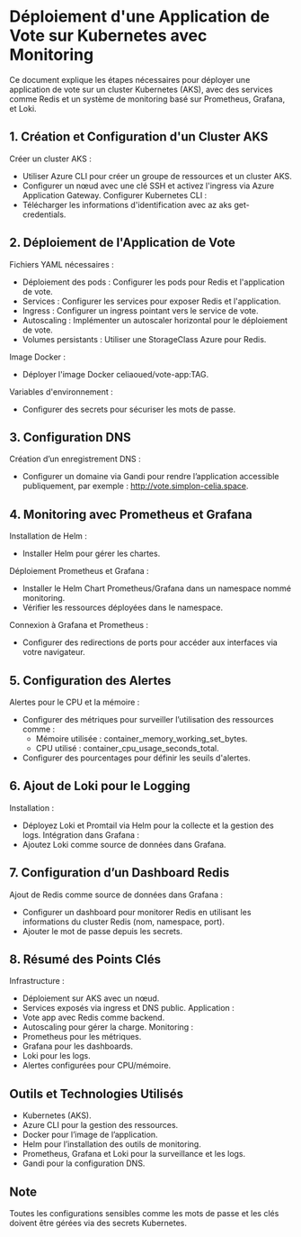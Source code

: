 # Déploiement d'une Application de Vote sur Kubernetes avec Monitoring

Ce document explique les étapes nécessaires pour déployer une application de vote sur un cluster Kubernetes (AKS), avec des services comme Redis et un système de monitoring basé sur Prometheus, Grafana, et Loki.

## 1. Création et Configuration d'un Cluster AKS

Créer un cluster AKS :
- Utiliser Azure CLI pour créer un groupe de ressources et un cluster AKS.
- Configurer un nœud avec une clé SSH et activez l'ingress via Azure Application Gateway.
Configurer Kubernetes CLI :
- Télécharger les informations d'identification avec az aks get-credentials.

## 2. Déploiement de l'Application de Vote

Fichiers YAML nécessaires :
- Déploiement des pods : Configurer les pods pour Redis et l'application de vote.
- Services : Configurer les services pour exposer Redis et l'application.
- Ingress : Configurer un ingress pointant vers le service de vote.
- Autoscaling : Implémenter un autoscaler horizontal pour le déploiement de vote.
- Volumes persistants : Utiliser une StorageClass Azure pour Redis.

Image Docker :
- Déployer l'image Docker celiaoued/vote-app:TAG.

Variables d'environnement :
- Configurer des secrets pour sécuriser les mots de passe.

## 3. Configuration DNS

Création d’un enregistrement DNS :
- Configurer un domaine via Gandi pour rendre l’application accessible publiquement, par exemple : http://vote.simplon-celia.space.

## 4. Monitoring avec Prometheus et Grafana

Installation de Helm :
- Installer Helm pour gérer les chartes.

Déploiement Prometheus et Grafana :
- Installer le Helm Chart Prometheus/Grafana dans un namespace nommé monitoring.
- Vérifier les ressources déployées dans le namespace.

Connexion à Grafana et Prometheus :
- Configurer des redirections de ports pour accéder aux interfaces via votre navigateur.

## 5. Configuration des Alertes

Alertes pour le CPU et la mémoire :
- Configurer des métriques pour surveiller l’utilisation des ressources comme :
    - Mémoire utilisée : container_memory_working_set_bytes.
    - CPU utilisé : container_cpu_usage_seconds_total.
- Configurer des pourcentages pour définir les seuils d'alertes.

## 6. Ajout de Loki pour le Logging

Installation :
- Déployez Loki et Promtail via Helm pour la collecte et la gestion des logs.
Intégration dans Grafana :
- Ajoutez Loki comme source de données dans Grafana.

## 7. Configuration d’un Dashboard Redis

Ajout de Redis comme source de données dans Grafana :
- Configurer un dashboard pour monitorer Redis en utilisant les informations du cluster Redis (nom, namespace, port).
- Ajouter le mot de passe depuis les secrets.

## 8. Résumé des Points Clés

Infrastructure :
- Déploiement sur AKS avec un nœud.
- Services exposés via ingress et DNS public.
Application :
- Vote app avec Redis comme backend.
- Autoscaling pour gérer la charge.
Monitoring :
- Prometheus pour les métriques.
- Grafana pour les dashboards.
- Loki pour les logs.
- Alertes configurées pour CPU/mémoire.

## Outils et Technologies Utilisés

- Kubernetes (AKS).
- Azure CLI pour la gestion des ressources.
- Docker pour l’image de l’application.
- Helm pour l’installation des outils de monitoring.
- Prometheus, Grafana et Loki pour la surveillance et les logs.
- Gandi pour la configuration DNS.

## Note
Toutes les configurations sensibles comme les mots de passe et les clés doivent être gérées via des secrets Kubernetes.
